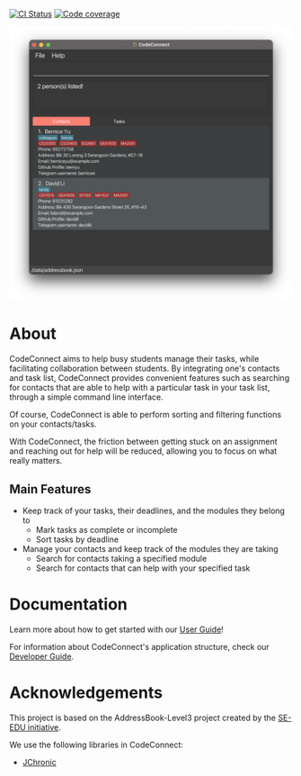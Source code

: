 [![CI Status](https://github.com/AY2223S1-CS2103T-T14-2/tp/actions/workflows/gradle.yml/badge.svg)](https://github.com/AY2223S1-CS2103T-T14-2/tp/actions/workflows/gradle.yml)
[![Code coverage](https://codecov.io/gh/AY2223S1-CS2103T-T14-2/tp/branch/master/graph/badge.svg?token=HGCQQ52YOS)](https://codecov.io/gh/AY2223S1-CS2103T-T14-2/tp)

![Ui](docs/images/Ui.png)

# About

CodeConnect aims to help busy students manage their tasks, while facilitating collaboration between students.
By integrating one's contacts and task list, CodeConnect provides convenient features such as searching for contacts that are able to help with a particular task in your task list, through a simple command line interface.

Of course, CodeConnect is able to perform sorting and filtering functions on your contacts/tasks.

With CodeConnect, the friction between getting stuck on an assignment and reaching out for help will be reduced, allowing you to focus on what really matters.

## Main Features

* Keep track of your tasks, their deadlines, and the modules they belong to
  * Mark tasks as complete or incomplete
  * Sort tasks by deadline
* Manage your contacts and keep track of the modules they are taking
  * Search for contacts taking a specified module
  * Search for contacts that can help with your specified task

# Documentation

Learn more about how to get started with our [User Guide](https://ay2223s1-cs2103t-t14-2.github.io/tp/UserGuide.html)!

For information about CodeConnect's application structure, check our [Developer Guide](https://ay2223s1-cs2103t-t14-2.github.io/tp/DeveloperGuide.html).

# Acknowledgements

This project is based on the AddressBook-Level3 project created by the [SE-EDU initiative](https://se-education.org).

We use the following libraries in CodeConnect:

* [JChronic](https://mvnrepository.com/artifact/com.rubiconproject.oss/jchronic)
